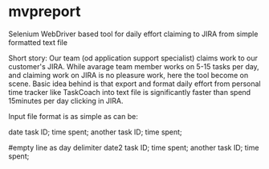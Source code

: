 # mvpreport
Selenium WebDriver based tool for daily effort claiming to JIRA from simple formatted text file

Short story: Our team (od application support specialist) claims work to our customer's JIRA. While avarage team member works on 5-15 tasks per day, and claiming work on JIRA is no pleasure work, here the tool become on scene.
Basic idea behind is that export and format daily effort from personal time tracker like TaskCoach into text file is significantly faster than spend 15minutes per day clicking in JIRA.

Input file format is as simple as can be:

date
task ID; time spent; <work description>
another task ID; time spent; <work description>

#empty line as day delimiter
date2
task ID; time spent; <work description>
another task ID; time spent; <work description>
